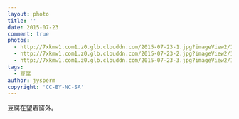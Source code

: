 ```yaml
---
layout: photo
title: ''
date: 2015-07-23
comment: true
photos:
  - http://7xkmw1.com1.z0.glb.clouddn.com/2015-07-23-1.jpg?imageView2/1/w/900/h/600
  - http://7xkmw1.com1.z0.glb.clouddn.com/2015-07-23-2.jpg?imageView2/1/w/900/h/600
  - http://7xkmw1.com1.z0.glb.clouddn.com/2015-07-23-3.jpg?imageView2/1/w/900/h/600
tags:
  - 豆腐
author: jysperm
copyright: 'CC-BY-NC-SA'
---
```

豆腐在望着窗外。
